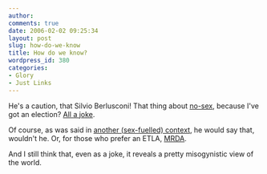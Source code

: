 ```yaml
---
author:
comments: true
date: 2006-02-02 09:25:34
layout: post
slug: how-do-we-know
title: How do we know?
wordpress_id: 380
categories:
- Glory
- Just Links
---
```


He's a caution, that Silvio Berlusconi! That thing about [no-sex](http://jeremycherfas.net/wp/archives/2006/01/31/dont-make-promises-you-cant-keep/), because I've got an election? [All a joke](http://cnews.canoe.ca/CNEWS/WeirdNews/2006/01/31/1420325-ap.html).

Of course, as was said in [another (sex-fuelled) context](http://everything2.com/index.pl?node_id=1247452), he would say that, wouldn't he. Or, for those who prefer an ETLA, [MRDA](http://blogs.guardian.co.uk/technology/archives/2005/06/20/linux_is_terrible_says_openbsd_man.html).

And I still think that, even as a joke, it reveals a pretty misogynistic view of the world.
